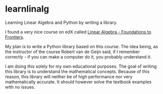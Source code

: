 # learnlinalg
Learning Linear Algebra and Python by writing a library.

I found a very nice course on edX called [Linear Algebra - Foundations to Frontiers](https://www.edx.org/course/linear-algebra-foundations-to-frontiers).

My plan is to write a Python library based on this course. The idea being, as the instructor of the course Robert van de Geijn said, if I remember correctly - if you can make a computer do it, you probably understand it.

I am doing this solely for my own educational purposes. The goal of writing this library is to understand the mathematical concepts. Because of this reason, this library will neither be of high performance nor very mathematically accurate. It should however solve the textbook examples with no issues.
